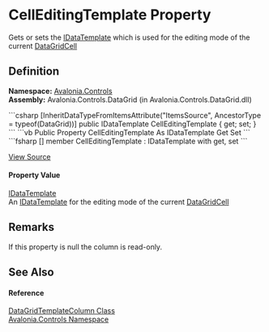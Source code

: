 # CellEditingTemplate Property


Gets or sets the <a href="T_Avalonia_Controls_Templates_IDataTemplate">IDataTemplate</a> which is used for the editing mode of the current <a href="T_Avalonia_Controls_DataGridCell">DataGridCell</a>



## Definition
**Namespace:** <a href="N_Avalonia_Controls">Avalonia.Controls</a>  
**Assembly:** Avalonia.Controls.DataGrid (in Avalonia.Controls.DataGrid.dll)

<Tabs groupId="api-code-preview">
<TabItem value="csharp" label="C#">
```csharp
[InheritDataTypeFromItemsAttribute("ItemsSource", AncestorType = typeof(DataGrid))]
public IDataTemplate CellEditingTemplate { get; set; }
```
</TabItem>
<TabItem value="vb" label="VB">
```vb
<InheritDataTypeFromItemsAttribute("ItemsSource", AncestorType := GetType(DataGrid))>
Public Property CellEditingTemplate As IDataTemplate
	Get
	Set
```
</TabItem>
<TabItem value="fsharp" label="F#">
```fsharp
[<InheritDataTypeFromItemsAttribute("ItemsSource", AncestorType = typeof(DataGrid))>]
member CellEditingTemplate : IDataTemplate with get, set
```
</TabItem>
</Tabs>



<a href="https://github.com/AvaloniaUI/Avalonia/tree/master/src/Avalonia.Controls.DataGrid/DataGridTemplateColumn.cs#L57" title="View the source code">View Source</a>



#### Property Value
<a href="T_Avalonia_Controls_Templates_IDataTemplate">IDataTemplate</a>  
An <a href="T_Avalonia_Controls_Templates_IDataTemplate">IDataTemplate</a> for the editing mode of the current <a href="T_Avalonia_Controls_DataGridCell">DataGridCell</a>

## Remarks
If this property is null the column is read-only.

## See Also


#### Reference
<a href="T_Avalonia_Controls_DataGridTemplateColumn">DataGridTemplateColumn Class</a>  
<a href="N_Avalonia_Controls">Avalonia.Controls Namespace</a>  

